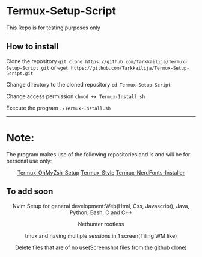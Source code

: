 # Termux-Setup-Script
This Repo is for testing purposes only

## How to install
Clone the repository
```git clone https://github.com/Tarkkailija/Termux-Setup-Script.git``` or ```wget https://github.com/Tarkkailija/Termux-Setup-Script.git```


Change directory to the cloned repository
```cd Termux-Setup-Script```

Change access permission
```chmod +x Termux-Install.sh```


Execute the program
```./Termux-Install.sh```

---

# Note:
The program makes use of the following repositories and is and will be for personal use only:
<center>
<a href="https://github.com/adi1090x/termux-omz.git">Termux-OhMyZsh-Setup</a>
<a href="https://github.com/adi1090x/termux-style">Termux-Style</a>
<a href="https://github.com/notflawffles/termux-nerd-installer.git">Termux-NerdFonts-Installer</a>
</center>

## To add soon
<center>
<p>Nvim Setup for general development:Web(Html, Css, Javascript), Java, Python, Bash, C and C++</p>
<p>Nethunter rootless</p>
<p>tmux and having multiple sessions in 1 screen(Tiling WM like)</p>
<p>Delete files that are of no use(Screenshot files from the github clone)</p>
</center>

